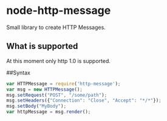 # node-http-message
Small library to create HTTP Messages.

## What is supported
At this moment only http 1.0 is supported.

##Syntax
```javascript
var HTTPMessage = require('http-message');
var msg = new HTTPMessage();
msg.setRequest("POST", "/some/path");
msg.setHeaders({"Connection": "Close", "Accept": "*/*"});
msg.setBody("MyBody");
var httpMessage = msg.render();
```
